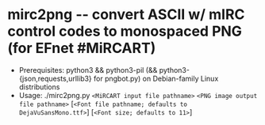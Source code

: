 # mirc2png -- convert ASCII w/ mIRC control codes to monospaced PNG (for EFnet #MiRCART)
* Prerequisites: python3 && python3-pil (&& python3-{json,requests,urllib3} for pngbot.py) on Debian-family Linux distributions
* Usage: ./mirc2png.py `<MiRCART input file pathname>` `<PNG image output file pathname>` [`<Font file pathname; defaults to DejaVuSansMono.ttf>`] [`<Font size; defaults to 11>`]
